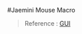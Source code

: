 #Jaemini Mouse Macro

> Reference : [GUI](https://www3.ntu.edu.sg/home/ehchua/programming/java/j4a_gui.html)
